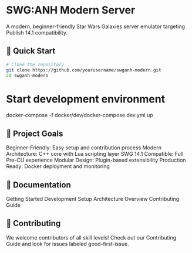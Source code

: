 # SWG:ANH Modern Server

A modern, beginner-friendly Star Wars Galaxies server emulator targeting Publish 14.1 compatibility.

## 🚀 Quick Start

```bash
# Clone the repository
git clone https://github.com/yourusername/swganh-modern.git
cd swganh-modern
```
# Start development environment
docker-compose -f docker/dev/docker-compose.dev.yml up

## 🎯 Project Goals
Beginner-Friendly: Easy setup and contribution process
Modern Architecture: C++ core with Lua scripting layer
SWG 14.1 Compatible: Full Pre-CU experience
Modular Design: Plugin-based extensibility
Production Ready: Docker deployment and monitoring

## 📖 Documentation

Getting Started
Development Setup
Architecture Overview
Contributing Guide

## 🤝 Contributing
We welcome contributors of all skill levels! Check out our Contributing Guide and look for issues labeled good-first-issue.
